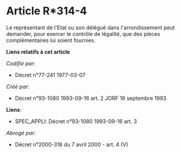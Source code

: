 # Article R*314-4

Le représentant de l'Etat ou son délégué dans l'arrondissement peut demander, pour exercer le contrôle de légalité, que des
pièces complémentaires lui soient fournies.

**Liens relatifs à cet article**

_Codifié par_:

  - Décret n°77-241 1977-03-07

_Créé par_:

  - Décret n°93-1080 1993-09-16 art. 2 JORF 16 septembre 1993

**Liens**:

  - SPEC_APPLI: Décret n°93-1080 1993-09-16 art. 3

_Abrogé par_:

  - Décret n°2000-318 du 7 avril 2000 - art. 4 (V)
